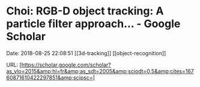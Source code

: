 # Choi: RGB-D object tracking: A particle filter approach... - Google Scholar

Date: 2018-08-25 22:08:51
[[3d-tracking]] [[object-recognition]]

URL: [https://scholar.google.com/scholar?as_ylo=2015&amp;hl=fr&amp;as_sdt=2005&amp;sciodt=0,5&amp;cites=16760871610422297851&amp;scipsc=]
